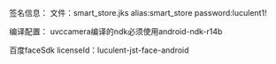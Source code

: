 签名信息：
文件：smart_store.jks
alias:smart_store
password:luculent1!

编译配置：
uvccamera编译的ndk必须使用android-ndk-r14b

百度faceSdk
licenseId：luculent-jst-face-android